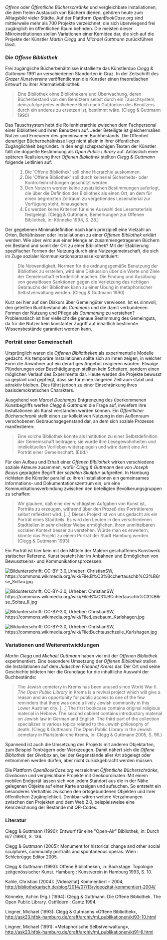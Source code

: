 *Offene* oder *Öffentliche Bücherschränke* und vergleichbare
Installationen, die dem freien Austausch von Büchern dienen, gehören
heute zum Alltagsbild vieler Städte. Auf der Plattform
*OpenBookCase.org* sind mittlerweile mehr als 700 Projekte verzeichnet,
die sich überwiegend frei zugänglich im öffentlichen Raum befinden. Die
meisten dieser Mikroinstitutionen stellen Variationen einer Kernidee
dar, die sich auf die Projekte der Künstler *Martin Clegg* und *Michael
Guttmann* zurückführen lässt.

### Die *Offene Bibliothek*

Frei zugängliche Bücherbehältnisse installierte das Künstlerduo *Clegg &
Guttmann* 1991 an verschiedenen Standorten in Graz. In der Zeitschrift
des *Grazer Kunstvereins* veröffentlichten die Künstler einen
theoretischen Entwurf zu ihrer Alternativbibliothek:

> Eine Bibliothek ohne Bibliothekare und Überwachung, deren Bücherbestand
von den Benützern selbst durch ein Tauschsystem, demzufolge jedes
entliehene Buch nach Gutdünken des Benützers durch ein anderes zu
ersetzen ist, bestimmt wäre. (Clegg & Guttmann 1990)

Das Tauschsystem hebt die Rollenhierarchie zwischen dem Fachpersonal
einer Bibliothek und ihren Benutzern auf. Jeder Beteiligte ist
gleichermaßen Nutzer und Erneuerer des gemeinsamen Buchbestands. Die
Offenheit derartiger Bücherbehältnisse liegt nicht allein in ihrer
öffentlichen Zugänglichkeit begründet. In den englischsprachigen Texten
der Künstler fällt die doppelte Bestimmung als *Open Public Library*
auf. Anlässlich einer späteren Realisierung ihrer *Offenen Bibliothek*
stellten *Clegg & Guttmann* folgende Leitlinien auf:

> 1. Die 'Offene Bibliothek' soll ohne Hierarchie auskommen. 
> 2. Die 'Offene Bibliothek' soll durch keinerlei Sicherheits- oder
Kontrolleinrichtungen geschützt werden. 
> 3. Den Nutzern werden keine
zusätzlichen Bestimmungen auferlegt, die über die Definition der
Bibliothek als einen Ort, an dem für einen begrenzten Zeitraum zu
vergebendes Lesematerial zur Verfügung steht, hinausgehen. 
> 4. Es werden
keine Kriterien für eine Auswahl des Lesematerials festgelegt. (Clegg & Guttmann, Bemerkungen zur Offenen Bibliothek, in: Könneke 1994,
S. 28.)

Der gegebenen Minimaldefinition nach kann prinzipiell eine Vielzahl an
Orten, Behältnissen oder Installationen zu einer *Offenen Bibliothek*
erklärt werden. Wie aber wird aus einer Menge an zusammengetragenen
Büchern ein Bestand und somit der Ort zu einer Bibliothek? Mit der
Etablierung spezifischer Formen der Nutzung durch eine
Nutzergemeinschaft, die sich im Zuge sozialer Kommunikationsprozesse
konstituiert:

> Die Notwendigkeit, Normen für die ordnungsgemäße Benutzung der
Bibliothek zu erstellen, wird eine Diskussion über die Werte und Ziele
der Gemeinschaft erforderlich machen. Die Findung und Ausübung von
gewaltlosen Sanktionen gegen die Verletzung des richtigen Gebrauchs der
Bibliothek kann zu einer Übung in metaphorischer Selbstverwaltung
werden. (Clegg & Guttmann 1990)

Kurz sei hier auf den Diskurs über Gemeingüter verwiesen: Ist es
sinnvoll, den geteilten Buchbestand als *Commons* und die damit
verbundenen Formen der Nutzung und Pflege als *Commoning* zu verstehen?
Problematisch ist hier vielleicht die genaue Bestimmung des Gemeinguts,
da für die Nutzer kein konstanter Zugriff auf inhaltlich bestimmte
Wissensbestände garantiert werden kann.

### Porträt einer Gemeinschaft

Ursprünglich waren die *Offenen Bibliotheken* als experimentelle Modelle
gedacht. Als temporäre Installationen sollte sich an ihnen zeigen, in
welcher Form die Anwohner auf ein derartiges Angebot reagieren würden.
Etwaige Plünderungen oder Beschädigungen stellten kein Scheitern,
sondern einen möglichen Verlauf des Experiments dar. Heute werden die
Projekte bewusst so geplant und gepflegt, dass sie für einen längeren
Zeitraum stabil und attraktiv bleiben. Dies führt jedoch zu einer
Einschränkung ihres basisdemokratischen Charakters.

Ausgehend von *Marcel Duchamps* Entgrenzung des überkommenen
Kunstbegriffs werfen *Clegg & Guttmann* die Frage auf, inwiefern ihre
Installationen als Kunst verstanden werden können. Ein *Öffentlicher
Bücherschrank* stellt einen zur kollektiven Nutzung in den Außenraum
verschobenen Gebrauchsgegenstand dar, an dem sich soziale Prozesse
manifestieren:

> Eine solche Bibliothek könnte als Institution zu einer Selbstdefinition
der Gemeinschaft beitragen; sie würde ihre Lesegewohnheiten und
intellektuellen Vorlieben widerspiegeln und wäre damit eine Art Porträt
einer Gemeinschaft. (Ebd.)

Für den Aufbau und Erhalt einer *Offenen Bibliothek* wirken verschiedene
soziale Akteure zusammen, wofür *Clegg & Guttmann* den von *Joseph
Beuys* geprägten Begriff der *sozialen Skulptur* aufgreifen. In Hamburg
richteten die Künstler parallel zu ihren Installationen ein gemeinsames
Informations- und Dokumentationszentrum ein, um eine
Kommunikationsverbindung zwischen den beteiligten Bevölkerungsgruppen zu
schaffen:

> Wir glauben, daß eine der wichtigsten Aufgaben von Kunst ist, Porträts
zu erzeugen, während über den Prozeß des Porträtierens selbst
reflektiert wird. […] Dieses Projekt ist von uns gedacht als ein Porträt
eines Stadtteils. Es wird den Leuten in den verschiedenen Stadtteilen in
sehr direkter Weise ermöglichen, ihren unmittelbaren sozialen Kontext
besser zu verstehen. Würde man es erweitern, könnte das Projekt zu einem
Porträt der Stadt Hamburg werden. (Clegg & Guttmann 1993)

Ein Porträt ist hier kein mit den Mitteln der Malerei geschaffenes
Kunstwerk statischer Referenz. Kunst besteht hier im Anbahnen und
Ermöglichen von Bewusstseins- und Kommunikationsprozessen.

![Bildunterschrift: CC-BY-3.0,Urheber: ChristianSW, <https://commons.wikimedia.org/wiki/File:B%C3%Bcchertauschb%C3%B6rse_Soltau.jpg>](img/BuchertauschborseSoltau.jpg)

![Bildunterschrift: CC-BY-3.0, Urheber: ChristianSW, <https://commons.wikimedia.org/wiki/File:B%C3%BCchertauschb%C3%B6rse_Soltau_II.jpg>](img/BuchertauschborseSoltauII.jpg)

![Bildunterschrift: CC-BY-3.0, Urheber: ChristianSW, <https://commons.wikimedia.org/wiki/File:Lesebaum_Karlshagen.jpg>](img/LesebaumKarlshagen.jpg)

![Bildunterschrift: CC-BY-3.0, Urheber: ChristianSW, <https://commons.wikimedia.org/wiki/File:Buchtauschzelle_Karlshagen.jpg>](img/BuchtauschzelleKarlshagen.jpg)

### Variationen und Weiterentwicklungen

*Martin Clegg* und *Michael Guttmann* haben viel mit der *Offenen
Bibliothek* experimentiert. Eine besondere Umsetzung der *Offenen*
*Bibliothek* stellen die Installationen auf dem *Jüdischen Friedhof
Krems* dar. Der Ort und seine Geschichte bildeten hier die Grundlage für
die inhaltliche Auswahl der Buchbestände:

> The Jewish cemetery in Krems has been unused since World War II. *The
Open Public Library* in Krems is a revival project which will give a
reason and an opportunity for public access to one of the few reminders
that there was once a lively Jewish community in this Lower Austrian
city. […] The first bookcase contains original religious material in
Hebrew. The second cabinet contains introductory material on Jewish law
in German and English. The third part of the collection specializes in
various topics related to the Jewish philosophy of death. (Clegg &
Guttmann: The Open Public Library in the Jewish cemetary in
Piaristenkirche Krems, In: Clegg & Guttmann 2005, S. 96.)

Spannend ist auch die Umsetzung des Projekts mit anderen Objektarten,
zum Beispiel Tonträgern oder Werkzeugen. Damit nähert sich die *Offene
Bibliothek* der *Givebox* an, bei der Gegenstände aller Art abgelegt
oder entnommen werden dürfen, aber nicht zurückgebracht werden müssen.

Die Plattform *OpenBookCase.org* verzeichnet *Öffentliche
Bücherschränke*, *Giveboxen* und vergleichbare Projekte mit
Geokoordinaten. Mit einem mobilen Endgerät lassen sich von jedem
Standort aus die in der Nähe gelegenen Objekte auf einer Karte anzeigen
und aufsuchen. So entsteht ein besonderes Verhältnis zwischen den
ortsgebundenen Objekten und ihrer öffentlichen Zugänglichkeit. Denkbar
wären weitere Verzahnungen zwischen den Projekten und dem Web 2.0,
beispielsweise eine Kennzeichnung der Bestände mit QR-Codes.

### Literatur

Clegg & Guttmann (1990): Entwurf für eine "Open-Air" Bibliothek, in:
Durch 6/7 (1990), S. 136.

Clegg & Guttmann (2005): Monument for historical change and other social
sculptures, community portraits and spontaneous operas. Wien :
Schlebrügge.Editor 2005.

Clegg & Guttmann (1993): Offene Bibliotheken, in: Backstage. Topologie
zeitgenössischer Kunst. Hamburg : Kunstverein in Hamburg 1993, S. 10.

Kahle, Christian (2004): [Videozitat] Kommentiert – 2004,
<http://bibliothekarisch.de/blog/2014/07/13/videozitat-kommentiert-2004/>

Könneke, Achim (Hg.) (1994): Clegg & Guttmann. Die Offene Bibliothek.
The Open Public Library. Ostfildern : Cantz 1994.

Lingner, Michael (1993): Clegg & Gutmanns »Offene Bibliothek«,
<http://ask23.hfbk-hamburg.de/draft/archiv/ml_publikationen/kt93-10.html>

Lingner, Michael (1991): «Metaphorische Selbstverwaltung»,
<http://ask23.hfbk-hamburg.de/draft/archiv/ml_publikationen/kt91-6.html>

